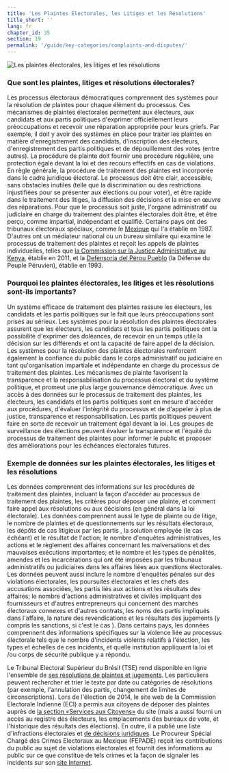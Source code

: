 ```yaml
---
title: 'Les Plaintes Électorales, les Litiges et les Résolutions'
title_short: ''
lang: fr
chapter_id: 35
section: 19
permalink: '/guide/key-categories/complaints-and-disputes/'
---
```


![Les plaintes électorales, les litiges et les résolutions](/images/inventory/categories/electoral-complaints-and-disputes.png)

### Que sont les plaintes, litiges et résolutions électorales?

Les processus électoraux démocratiques comprennent des systèmes pour la résolution de plaintes pour chaque élément du processus. Ces mécanismes de plaintes électorales permettent aux électeurs, aux candidats et aux partis politiques d'exprimer officiellement leurs préoccupations et recevoir une réparation appropriée pour leurs griefs. Par exemple, il doit y avoir des systèmes en place pour traiter les plaintes en matière d'enregistrement des candidats, d'inscription des électeurs, d'enregistrement des partis politiques et de dépouillement des votes (entre autres). La procédure de plainte doit fournir une procédure régulière, une protection égale devant la loi et des recours effectifs en cas de violations. En règle générale, la procédure de traitement des plaintes est incorporée dans le cadre juridique électoral. Le processus doit être clair, accessible, sans obstacles inutiles (telle que la discrimination ou des restrictions injustifiées pour se présenter aux élections ou pour voter), et être rapide dans le traitement des litiges, la diffusion des décisions et la mise en œuvre des réparations. Pour que le processus soit juste, l'organe administratif ou judiciaire en charge du traitement des plaintes électorales doit être, et être perçu, comme impartial, indépendant et qualifié. Certains pays ont des tribunaux électoraux spéciaux, comme le [Mexique](http://portal.te.gob.mx/en/contenido/about-us) qui l'a établie en 1987. D'autres ont un médiateur national ou un bureau similaire qui examine le processus de traitement des plaintes et reçoit les appels de plaintes individuelles, telles que [la Commission sur la Justice Administrative au Kenya](http://www.eci-citizenservicesforofficers.nic.in/cservices/default.aspx), établie en 2011, et la [Defensoria del Pérou Pueblo](http://www.defensoria.gob.pe/) (la Défense du Peuple Péruvien), établie en 1993.

### Pourquoi les plaintes électorales, les litiges et les résolutions sont-ils importants?

Un système efficace de traitement des plaintes rassure les électeurs, les candidats et les partis politiques sur le fait que leurs préoccupations sont prises au sérieux. Les systèmes pour la résolution des plaintes électorales assurent que les électeurs, les candidats et tous les partis politiques ont la possibilité d'exprimer des doléances, de recevoir en un temps utile la décision sur les différends et ont la capacité de faire appel de la décision. Les systèmes pour la résolution des plaintes électorales renforcent également la confiance du public dans le corps administratif ou judiciaire en tant qu'organisation impartiale et indépendante en charge du processus de traitement des plaintes. Les mécanismes de plainte favorisent la transparence et la responsabilisation du processus électoral et du système politique, et promeut une plus large gouvernance démocratique. Avec un accès à des données sur le processus de traitement des plaintes, les électeurs, les candidats et les partis politiques sont en mesure d'accéder aux procédures, d'évaluer l'intégrité du processus et de d'appeler à plus de justice, transparence et responsabilisation. Les partis politiques peuvent faire en sorte de recevoir un traitement égal devant la loi. Les groupes de surveillance des élections peuvent évaluer la transparence et l'équité du processus de traitement des plaintes pour informer le public et proposer des améliorations pour les échéances électorales futures.

### Exemple de données sur les plaintes électorales, les litiges et les résolutions

Les données comprennent des informations sur les procédures de traitement des plaintes, incluant la façon d'accéder au processus de traitement des plaintes, les critères pour déposer une plainte, et comment faire appel aux résolutions ou aux décisions (en général dans la loi électorale). Les données comprennent aussi le type de plainte ou de litige, le nombre de plaintes et de questionnements sur les résultats électoraux, les dépôts de cas litigieux par les partis , la solution employée (le cas échéant) et le résultat de l'action; le nombre d'enquêtes administratives, les actions et le règlement des affaires concernant les malversations et des mauvaises exécutions importantes; et le nombre et les types de pénalités, amendes et les incarcérations qui ont été imposées par les tribunaux administratifs ou judiciaires dans les affaires liées aux questions électorales. Les données peuvent aussi inclure le nombre d'enquêtes pénales sur des violations électorales, les poursuites électorales et les chefs des accusations associées, les partis liés aux actions et les résultats des affaires; le nombre d'actions administratives et civiles impliquant des fournisseurs et d'autres entrepreneurs qui concernent des marchés électoraux connexes et d'autres contrats, les noms des partis impliqués dans l'affaire, la nature des revendications et les résultats des jugements (y compris les sanctions, si c'est le cas ). Dans certains pays, les données comprennent des informations spécifiques sur la violence liée au processus électorale tels que le nombre d'incidents violents relatifs à l'élection, les types et échelles de ces incidents, et quelle institution appliquant la loi et /ou corps de sécurité publique y a répondu.

Le Tribunal Electoral Supérieur du Brésil (TSE) rend disponible en ligne l'ensemble de [ses résolutions de plaintes et jugements](http://www.tse.jus.br/jurisprudencia/inteiro-teor). Les particuliers peuvent rechercher et trier le texte par date ou catégories de résolutions (par exemple, l'annulation des partis, changement de limites de circonscriptions). Lors de l'élection de 2014, le site web de la Commission Electorale Indienne (ECI) a permis aux citoyens de déposer des plaintes auprès de [la section «Services aux Citoyens»](http://www.eci-citizenservicesforofficers.nic.in/cservices/default.aspx) du site (mais a aussi fourni un accès au registre des électeurs, les emplacements des bureaux de vote, et l'historique des résultats des élections). En outre, il a publié une liste d'infractions électorales et [de décisions juridiques](http://eci.nic.in/eci_main1/opiniontendered.aspx). Le Procureur Spécial Chargé des Crimes Electoraux au Mexique (FEPADE) reçoit les contributions du public au sujet de violations électorales et fournit des informations au public sur ce que constitue de tels crimes et la façon de signaler les incidents sur son [site Internet](http://www.pgr.gob.mx/fepade/).
